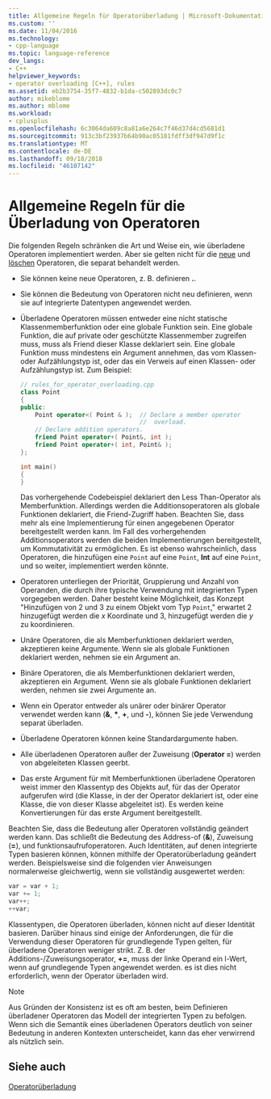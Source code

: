 ```yaml
---
title: Allgemeine Regeln für Operatorüberladung | Microsoft-Dokumentation
ms.custom: ''
ms.date: 11/04/2016
ms.technology:
- cpp-language
ms.topic: language-reference
dev_langs:
- C++
helpviewer_keywords:
- operator overloading [C++], rules
ms.assetid: eb2b3754-35f7-4832-b1da-c502893dc0c7
author: mikeblome
ms.author: mblome
ms.workload:
- cplusplus
ms.openlocfilehash: 6c3064da609c8a81a6e264c7f46d37d4cd5681d1
ms.sourcegitcommit: 913c3bf23937b64b90ac05181fdff3df947d9f1c
ms.translationtype: MT
ms.contentlocale: de-DE
ms.lasthandoff: 09/18/2018
ms.locfileid: "46107142"
---
```

# <a name="general-rules-for-operator-overloading"></a>Allgemeine Regeln für die Überladung von Operatoren

Die folgenden Regeln schränken die Art und Weise ein, wie überladene Operatoren implementiert werden. Aber sie gelten nicht für die [neue](../cpp/new-operator-cpp.md) und [löschen](../cpp/delete-operator-cpp.md) Operatoren, die separat behandelt werden.

- Sie können keine neue Operatoren, z. B. definieren **.**.

- Sie können die Bedeutung von Operatoren nicht neu definieren, wenn sie auf integrierte Datentypen angewendet werden.

- Überladene Operatoren müssen entweder eine nicht statische Klassenmemberfunktion oder eine globale Funktion sein. Eine globale Funktion, die auf private oder geschützte Klassenmember zugreifen muss, muss als Friend dieser Klasse deklariert sein. Eine globale Funktion muss mindestens ein Argument annehmen, das vom Klassen- oder Aufzählungstyp ist, oder das ein Verweis auf einen Klassen- oder Aufzählungstyp ist. Zum Beispiel:

    ```cpp
    // rules_for_operator_overloading.cpp
    class Point
    {
    public:
        Point operator<( Point & );  // Declare a member operator
                                     //  overload.
        // Declare addition operators.
        friend Point operator+( Point&, int );
        friend Point operator+( int, Point& );
    };

    int main()
    {
    }
    ```

     Das vorhergehende Codebeispiel deklariert den Less Than-Operator als Memberfunktion. Allerdings werden die Additionsoperatoren als globale Funktionen deklariert, die Friend-Zugriff haben. Beachten Sie, dass mehr als eine Implementierung für einen angegebenen Operator bereitgestellt werden kann. Im Fall des vorhergehenden Additionsoperators werden die beiden Implementierungen bereitgestellt, um Kommutativität zu ermöglichen. Es ist ebenso wahrscheinlich, dass Operatoren, die hinzufügen eine `Point` auf eine `Point`, **Int** auf eine `Point`, und so weiter, implementiert werden könnte.

- Operatoren unterliegen der Priorität, Gruppierung und Anzahl von Operanden, die durch ihre typische Verwendung mit integrierten Typen vorgegeben werden. Daher besteht keine Möglichkeit, das Konzept "Hinzufügen von 2 und 3 zu einem Objekt vom Typ `Point`," erwartet 2 hinzugefügt werden die *x* Koordinate und 3, hinzugefügt werden die *y* zu koordinieren.

- Unäre Operatoren, die als Memberfunktionen deklariert werden, akzeptieren keine Argumente. Wenn sie als globale Funktionen deklariert werden, nehmen sie ein Argument an.

- Binäre Operatoren, die als Memberfunktionen deklariert werden, akzeptieren ein Argument. Wenn sie als globale Funktionen deklariert werden, nehmen sie zwei Argumente an.

- Wenn ein Operator entweder als unärer oder binärer Operator verwendet werden kann (__&__, __*__, __+__, und __-__), können Sie jede Verwendung separat überladen.

- Überladene Operatoren können keine Standardargumente haben.

- Alle überladenen Operatoren außer der Zuweisung (**Operator =**) werden von abgeleiteten Klassen geerbt.

- Das erste Argument für mit Memberfunktionen überladene Operatoren weist immer den Klassentyp des Objekts auf, für das der Operator aufgerufen wird (die Klasse, in der der Operator deklariert ist, oder eine Klasse, die von dieser Klasse abgeleitet ist). Es werden keine Konvertierungen für das erste Argument bereitgestellt.

Beachten Sie, dass die Bedeutung aller Operatoren vollständig geändert werden kann. Das schließt die Bedeutung des Address-of (**&**), Zuweisung (**=**), und funktionsaufrufoperatoren. Auch Identitäten, auf denen integrierte Typen basieren können, können mithilfe der Operatorüberladung geändert werden. Beispielsweise sind die folgenden vier Anweisungen normalerweise gleichwertig, wenn sie vollständig ausgewertet werden:

```cpp
var = var + 1;
var += 1;
var++;
++var;
```

Klassentypen, die Operatoren überladen, können nicht auf dieser Identität basieren. Darüber hinaus sind einige der Anforderungen, die für die Verwendung dieser Operatoren für grundlegende Typen gelten, für überladene Operatoren weniger strikt. Z. B. der Additions-/Zuweisungsoperator, **+=**, muss der linke Operand ein l-Wert, wenn auf grundlegende Typen angewendet werden. es ist dies nicht erforderlich, wenn der Operator überladen wird.

> [!NOTE]
> Aus Gründen der Konsistenz ist es oft am besten, beim Definieren überladener Operatoren das Modell der integrierten Typen zu befolgen. Wenn sich die Semantik eines überladenen Operators deutlich von seiner Bedeutung in anderen Kontexten unterscheidet, kann das eher verwirrend als nützlich sein.

## <a name="see-also"></a>Siehe auch

[Operatorüberladung](../cpp/operator-overloading.md)